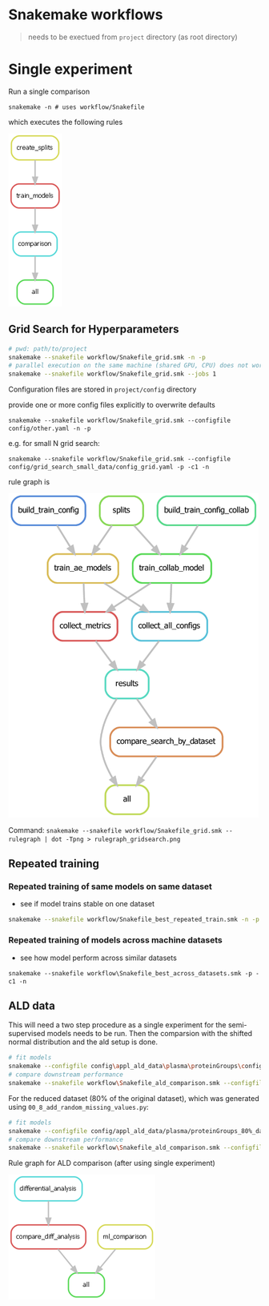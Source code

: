 # Snakemake workflows

> needs to be exectued from `project` directory (as root directory)

# Single experiment

Run a single comparison

```
snakemake -n # uses workflow/Snakefile
```

which executes the following rules

![Rule graph for single experiment](rulegraphs/default.png)

## Grid Search for Hyperparameters

```bash
# pwd: path/to/project
snakemake --snakefile workflow/Snakefile_grid.smk -n -p
# parallel execution on the same machine (shared GPU, CPU) does not work
snakemake --snakefile workflow/Snakefile_grid.smk --jobs 1
```

Configuration files are stored in `project/config` directory

provide one or more config files explicitly to overwrite defaults

```
snakemake --snakefile workflow/Snakefile_grid.smk --configfile config/other.yaml -n -p
```

e.g. for small N grid search:

```
snakemake --snakefile workflow/Snakefile_grid.smk --configfile config/grid_search_small_data/config_grid.yaml -p -c1 -n
```

rule graph is

<img src="rulegraphs/rulegraph_gridsearch.png" alt="Rule graph for grid search" width="500"/>

Command: `snakemake --snakefile workflow/Snakefile_grid.smk --rulegraph | dot -Tpng > rulegraph_gridsearch.png`

## Repeated training

### Repeated training of same models on same dataset
- see if model trains stable on one dataset

```bash
snakemake --snakefile workflow/Snakefile_best_repeated_train.smk -n -p
```

### Repeated training of models across machine datasets
- see how model perform across similar datasets

```
snakemake --snakefile workflow\Snakefile_best_across_datasets.smk -p -c1 -n
```

## ALD data

This will need a two step procedure as a single experiment for the semi-supervised
models needs to be run. 
Then the comparsion with the shifted normal distribution and the ald setup is done.

```bash
# fit models
snakemake --configfile config\appl_ald_data\plasma\proteinGroups\config.yaml -p -c1 -n
# compare downstream performance
snakemake --snakefile workflow\Snakefile_ald_comparison.smk --configfile config/appl_ald_data/plasma/proteinGroups/comparison.yaml -p -c1 -n
```

For the reduced dataset (80% of the original dataset), which was 
generated using `00_8_add_random_missing_values.py`:
```bash
# fit models
snakemake --configfile config/appl_ald_data/plasma/proteinGroups_80%_dataset/config.yaml -p -c1
# compare downstream performance
snakemake --snakefile workflow\Snakefile_ald_comparison.smk --configfile config/appl_ald_data/plasma/proteinGroups_80%_dataset/comparison.yaml -p -c1 -n
```


Rule graph for ALD comparison (after using single experiment)


![Comparison after default](rulegraphs/rulegraph_ald_comparison.png)